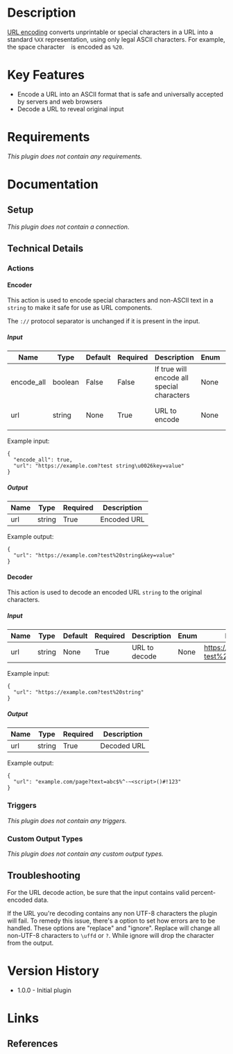 # Description

[URL encoding](https://en.wikipedia.org/wiki/Percent-encoding) converts unprintable or special characters in a URL into a standard `%XX` representation, using only legal ASCII characters. For example, the space character ` ` is encoded as `%20`.

# Key Features

* Encode a URL into an ASCII format that is safe and universally accepted by servers and web browsers
* Decode a URL to reveal original input

# Requirements

_This plugin does not contain any requirements._

# Documentation

## Setup

_This plugin does not contain a connection._

## Technical Details

### Actions

#### Encoder

This action is used to encode special characters and non-ASCII text in a `string` to make it safe for use as URL components.

The `://` protocol separator is unchanged if it is present in the input.

##### Input

|Name|Type|Default|Required|Description|Enum|Example|
|----|----|-------|--------|-----------|----|-------|
|encode_all|boolean|False|False|If true will encode all special characters|None|True|
|url|string|None|True|URL to encode|None|https://example.com?test string&key=value|

Example input:

```
{
  "encode_all": true,
  "url": "https://example.com?test string\u0026key=value"
}
```

##### Output

|Name|Type|Required|Description|
|----|----|--------|-----------|
|url|string|True|Encoded URL|

Example output:

```
{
  "url": "https://example.com?test%20string&key=value"
}
```

#### Decoder

This action is used to decode an encoded URL `string` to the original characters.

##### Input

|Name|Type|Default|Required|Description|Enum|Example|
|----|----|-------|--------|-----------|----|-------|
|url|string|None|True|URL to decode|None|https://example.com?test%20string|

Example input:

```
{
  "url": "https://example.com?test%20string"
}
```

##### Output

|Name|Type|Required|Description|
|----|----|--------|-----------|
|url|string|True|Decoded URL|

Example output:

```
{
  "url": "example.com/page?text=abc$%^-~<script>()#!123"
}
```

### Triggers

_This plugin does not contain any triggers._

### Custom Output Types

_This plugin does not contain any custom output types._

## Troubleshooting

For the URL decode action, be sure that the input contains valid percent-encoded data.

If the URL you're decoding contains any non UTF-8 characters the plugin will fail. To remedy this issue, there's a
option to set how errors are to be handled. These options are "replace" and "ignore". Replace will change all non-UTF-8
characters to `\uffd` or `?`. While ignore will drop the character from the output.

# Version History

* 1.0.0 - Initial plugin

# Links

## References


